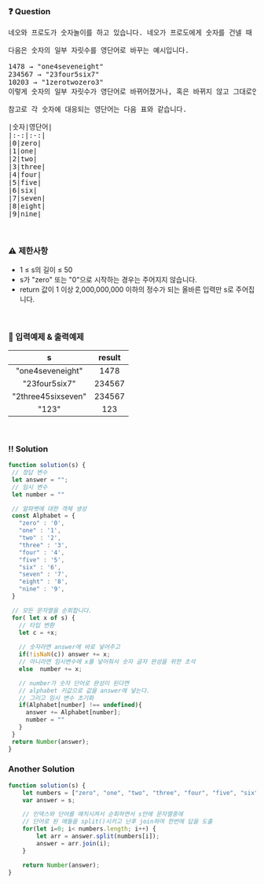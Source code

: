  ### ❓ Question

 <pre>네오와 프로도가 숫자놀이를 하고 있습니다. 네오가 프로도에게 숫자를 건넬 때 일부 자릿수를 영단어로 바꾼 카드를 건네주면 프로도는 원래 숫자를 찾는 게임입니다.

다음은 숫자의 일부 자릿수를 영단어로 바꾸는 예시입니다.

1478 → "one4seveneight"
234567 → "23four5six7"
10203 → "1zerotwozero3"
이렇게 숫자의 일부 자릿수가 영단어로 바뀌어졌거나, 혹은 바뀌지 않고 그대로인 문자열 s가 매개변수로 주어집니다. s가 의미하는 원래 숫자를 return 하도록 solution 함수를 완성해주세요.

참고로 각 숫자에 대응되는 영단어는 다음 표와 같습니다.

|숫자|영단어|
|:-:|:-:|
|0|zero|
|1|one|
|2|two|
|3|three|
|4|four|
|5|five|
|6|six|
|7|seven|
|8|eight|
|9|nine|
</pre>
 
<br>

### ⚠️ 제한사항

<ul>
  <li>1 ≤ s의 길이 ≤ 50</li>
  <li>s가 "zero" 또는 "0"으로 시작하는 경우는 주어지지 않습니다.</>
  <li>return 값이 1 이상 2,000,000,000 이하의 정수가 되는 올바른 입력만 s로 주어집니다.</li>
</ul>

<br>

### 🔢 입력예제 & 출력예제

|s|result|
|:-:|:-:|
|"one4seveneight"|1478|
|"23four5six7"|234567|
|"2three45sixseven"|234567|
|"123"|123|

<br>

 ### ‼️ Solution

 ```javascript
function solution(s) {
  // 정답 변수 
  let answer = "";
  // 임시 변수
  let number = ""

  // 알파벳에 대한 객체 생성 
  const Alphabet = {
    "zero" : '0',
    "one" : '1',
    "two" : '2',
    "three" : '3',
    "four" : '4',
    "five" : '5',
    "six" : '6',
    "seven" : '7',
    "eight" : '8',
    "nine" : '9',
  }

  // 모든 문자열을 순회합니다.
  for( let x of s) {
    // 타입 변환
    let c = +x;
    
    // 숫자라면 answer에 바로 넣어주고
    if(!isNaN(c)) answer += x;
    // 아니라면 임시변수에 x를 넣어줘서 숫자 글자 완성을 위한 초석
    else  number += x;

    // number가 숫자 단어로 완성이 된다면 
    // alphabet 키값으로 값을 answer에 넣는다.
    // 그리고 임시 변수 초기화
    if(Alphabet[number] !== undefined){
      answer += Alphabet[number];
      number = ""
    } 
  }
  return Number(answer);
}
 ```

  ### Another Solution
  ```js
  function solution(s) {
      let numbers = ["zero", "one", "two", "three", "four", "five", "six", "seven", "eight", "nine"];
      var answer = s;

      // 인덱스와 단어를 매치시켜서 순회하면서 s안에 문자열중에
      // 단어로 된 애들을 split()시키고 난후 join하여 한번에 답을 도출
      for(let i=0; i< numbers.length; i++) {
          let arr = answer.split(numbers[i]);
          answer = arr.join(i);
      }

      return Number(answer);
  }
  ```
<br>

